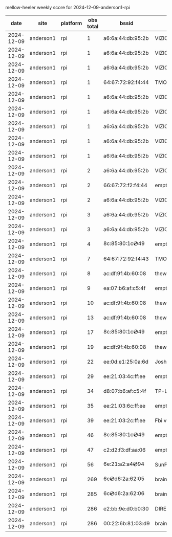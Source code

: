mellow-heeler weekly score for 2024-12-09-anderson1-rpi

|date|site|platform|obs total|bssid|ssid|lat|lng|
|--|--|--|--|--|--|--|--|
|2024-12-09|anderson1|rpi|1|a6:6a:44:db:95:2b|VIZIOCastAudio9111|0|0|
|2024-12-09|anderson1|rpi|1|a6:6a:44:db:95:2b|VIZIOCastAudio4377|0|0|
|2024-12-09|anderson1|rpi|1|a6:6a:44:db:95:2b|VIZIOCastAudio1473|0|0|
|2024-12-09|anderson1|rpi|1|64:67:72:92:f4:44|TMOBILE-F441|0|0|
|2024-12-09|anderson1|rpi|1|a6:6a:44:db:95:2b|VIZIOCastAudio9266|0|0|
|2024-12-09|anderson1|rpi|1|a6:6a:44:db:95:2b|VIZIOCastAudio1171|0|0|
|2024-12-09|anderson1|rpi|1|a6:6a:44:db:95:2b|VIZIOCastAudio1753|0|0|
|2024-12-09|anderson1|rpi|1|a6:6a:44:db:95:2b|VIZIOCastAudio1690|0|0|
|2024-12-09|anderson1|rpi|1|a6:6a:44:db:95:2b|VIZIOCastAudio7536|0|0|
|2024-12-09|anderson1|rpi|2|a6:6a:44:db:95:2b|VIZIOCastAudio3029|0|0|
|2024-12-09|anderson1|rpi|2|66:67:72:f2:f4:44|empty_ssid|0|0|
|2024-12-09|anderson1|rpi|2|a6:6a:44:db:95:2b|VIZIOCastAudio9756|0|0|
|2024-12-09|anderson1|rpi|3|a6:6a:44:db:95:2b|VIZIOCastAudio7792|0|0|
|2024-12-09|anderson1|rpi|3|a6:6a:44:db:95:2b|VIZIOCastAudio5241|0|0|
|2024-12-09|anderson1|rpi|4|8c:85:80:1c:cd:49|empty_ssid|0|0|
|2024-12-09|anderson1|rpi|7|64:67:72:92:f4:43|TMOBILE-F441|0|0|
|2024-12-09|anderson1|rpi|8|ac:df:9f:4b:60:08|theweef|0|0|
|2024-12-09|anderson1|rpi|9|ea:07:b6:af:c5:4f|empty_ssid|0|0|
|2024-12-09|anderson1|rpi|10|ac:df:9f:4b:60:08|theweef|0|0|
|2024-12-09|anderson1|rpi|13|ac:df:9f:4b:60:08|theweef|0|0|
|2024-12-09|anderson1|rpi|17|8c:85:80:1c:cd:49|empty_ssid|0|0|
|2024-12-09|anderson1|rpi|19|ac:df:9f:4b:60:08|theweef|0|0|
|2024-12-09|anderson1|rpi|22|ee:0d:e1:25:0a:6d|JoshLily|0|0|
|2024-12-09|anderson1|rpi|29|ee:21:03:4c:ff:ee|empty_ssid|0|0|
|2024-12-09|anderson1|rpi|34|d8:07:b6:af:c5:4f|TP-Link_C54F|0|0|
|2024-12-09|anderson1|rpi|35|ee:21:03:6c:ff:ee|empty_ssid|0|0|
|2024-12-09|anderson1|rpi|39|ee:21:03:2c:ff:ee|Fbi van 13|0|0|
|2024-12-09|anderson1|rpi|46|8c:85:80:1c:cd:49|empty_ssid|0|0|
|2024-12-09|anderson1|rpi|47|c2:d2:f3:df:aa:06|empty_ssid|0|0|
|2024-12-09|anderson1|rpi|56|6e:21:a2:a4:cd:94|SunPower21450|0|0|
|2024-12-09|anderson1|rpi|269|6c:cd:d6:2a:62:05|braingang2_5GEXT|0|0|
|2024-12-09|anderson1|rpi|285|6c:cd:d6:2a:62:06|braingang2_2GEXT|0|0|
|2024-12-09|anderson1|rpi|286|e2:bb:9e:d0:b0:30|DIRECT-9ED03030|0|0|
|2024-12-09|anderson1|rpi|286|00:22:6b:81:03:d9|braingang2|0|0|
